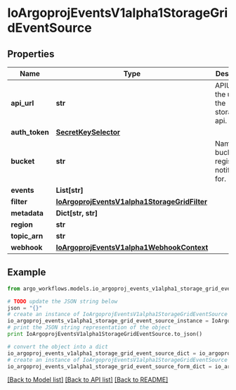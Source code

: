 # IoArgoprojEventsV1alpha1StorageGridEventSource


## Properties

Name | Type | Description | Notes
------------ | ------------- | ------------- | -------------
**api_url** | **str** | APIURL is the url of the storagegrid api. | [optional] 
**auth_token** | [**SecretKeySelector**](SecretKeySelector.md) |  | [optional] 
**bucket** | **str** | Name of the bucket to register notifications for. | [optional] 
**events** | **List[str]** |  | [optional] 
**filter** | [**IoArgoprojEventsV1alpha1StorageGridFilter**](IoArgoprojEventsV1alpha1StorageGridFilter.md) |  | [optional] 
**metadata** | **Dict[str, str]** |  | [optional] 
**region** | **str** |  | [optional] 
**topic_arn** | **str** |  | [optional] 
**webhook** | [**IoArgoprojEventsV1alpha1WebhookContext**](IoArgoprojEventsV1alpha1WebhookContext.md) |  | [optional] 

## Example

```python
from argo_workflows.models.io_argoproj_events_v1alpha1_storage_grid_event_source import IoArgoprojEventsV1alpha1StorageGridEventSource

# TODO update the JSON string below
json = "{}"
# create an instance of IoArgoprojEventsV1alpha1StorageGridEventSource from a JSON string
io_argoproj_events_v1alpha1_storage_grid_event_source_instance = IoArgoprojEventsV1alpha1StorageGridEventSource.from_json(json)
# print the JSON string representation of the object
print IoArgoprojEventsV1alpha1StorageGridEventSource.to_json()

# convert the object into a dict
io_argoproj_events_v1alpha1_storage_grid_event_source_dict = io_argoproj_events_v1alpha1_storage_grid_event_source_instance.to_dict()
# create an instance of IoArgoprojEventsV1alpha1StorageGridEventSource from a dict
io_argoproj_events_v1alpha1_storage_grid_event_source_form_dict = io_argoproj_events_v1alpha1_storage_grid_event_source.from_dict(io_argoproj_events_v1alpha1_storage_grid_event_source_dict)
```
[[Back to Model list]](../README.md#documentation-for-models) [[Back to API list]](../README.md#documentation-for-api-endpoints) [[Back to README]](../README.md)


